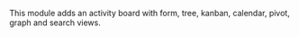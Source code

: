 This module adds an activity board with form, tree, kanban, calendar,
pivot, graph and search views.
